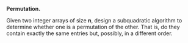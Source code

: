**Permutation.**
  
Given two integer arrays of size **n**, design a subquadratic algorithm to determine whether one is a permutation of the other. That is, do they contain exactly the same entries but, possibly, in a different order.
  